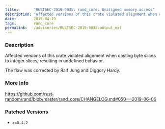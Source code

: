 ```yaml
---
title:       "RUSTSEC-2019-0035: rand_core: Unaligned memory access"
description: "Affected versions of this crate violated alignment when casting byte slices to integer slices, resulting in undefined behavior. The flaw was corrected by Ralf Jung and Diggory Hardy."
date:        2019-04-19
tags:        rand_core
permalink:   /advisories/RUSTSEC-2019-0035:output_ext
---
```


### Description

Affected versions of this crate violated alignment when casting byte slices to
integer slices, resulting in undefined behavior.

The flaw was corrected by Ralf Jung and Diggory Hardy.

### More Info

<https://github.com/rust-random/rand/blob/master/rand_core/CHANGELOG.md#050---2019-06-06>

### Patched Versions

- `>=0.4.2`


